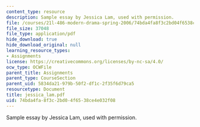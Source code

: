 ```yaml
---
content_type: resource
description: Sample essay by Jessica Lam, used with permission.
file: /courses/21l-486-modern-drama-spring-2006/74bda4fa8f3c2bd04f6538ce4e032f08_jessica_lam.pdf
file_size: 37048
file_type: application/pdf
hide_download: true
hide_download_original: null
learning_resource_types:
- Assignments
license: https://creativecommons.org/licenses/by-nc-sa/4.0/
ocw_type: OCWFile
parent_title: Assignments
parent_type: CourseSection
parent_uid: 5834da21-979b-50f2-df1c-2f35f6d79ca5
resourcetype: Document
title: jessica_lam.pdf
uid: 74bda4fa-8f3c-2bd0-4f65-38ce4e032f08
---
```

Sample essay by Jessica Lam, used with permission.